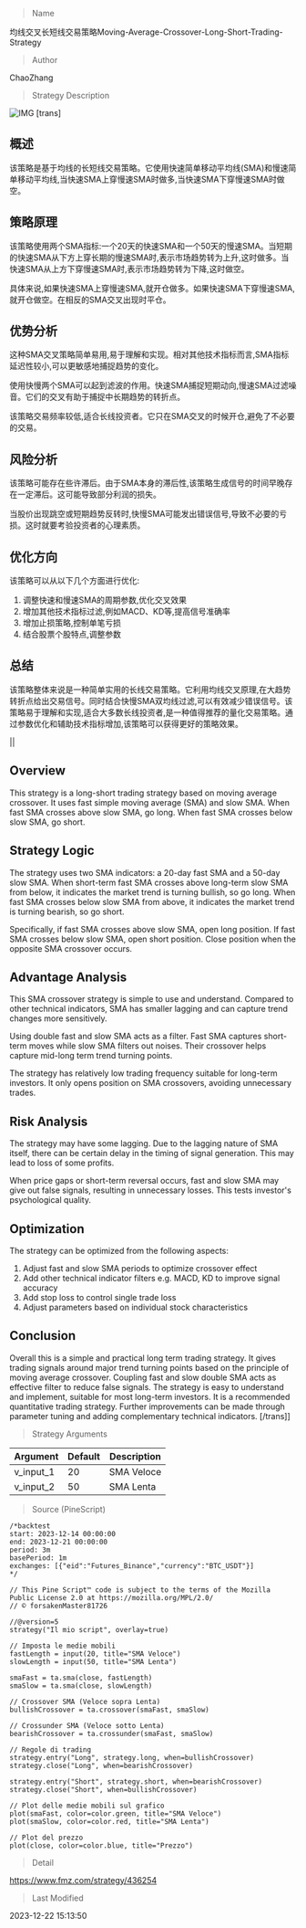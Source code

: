 
> Name

均线交叉长短线交易策略Moving-Average-Crossover-Long-Short-Trading-Strategy

> Author

ChaoZhang

> Strategy Description

![IMG](https://www.fmz.com/upload/asset/11eb458b6f407531342.png)
[trans]

## 概述
该策略是基于均线的长短线交易策略。它使用快速简单移动平均线(SMA)和慢速简单移动平均线,当快速SMA上穿慢速SMA时做多,当快速SMA下穿慢速SMA时做空。

## 策略原理
该策略使用两个SMA指标:一个20天的快速SMA和一个50天的慢速SMA。当短期的快速SMA从下方上穿长期的慢速SMA时,表示市场趋势转为上升,这时做多。当快速SMA从上方下穿慢速SMA时,表示市场趋势转为下降,这时做空。

具体来说,如果快速SMA上穿慢速SMA,就开仓做多。如果快速SMA下穿慢速SMA,就开仓做空。在相反的SMA交叉出现时平仓。

## 优势分析
这种SMA交叉策略简单易用,易于理解和实现。相对其他技术指标而言,SMA指标延迟性较小,可以更敏感地捕捉趋势的变化。

使用快慢两个SMA可以起到滤波的作用。快速SMA捕捉短期动向,慢速SMA过滤噪音。它们的交叉有助于捕捉中长期趋势的转折点。

该策略交易频率较低,适合长线投资者。它只在SMA交叉的时候开仓,避免了不必要的交易。

## 风险分析
该策略可能存在些许滞后。由于SMA本身的滞后性,该策略生成信号的时间早晚存在一定滞后。这可能导致部分利润的损失。

当股价出现跳空或短期趋势反转时,快慢SMA可能发出错误信号,导致不必要的亏损。这时就要考验投资者的心理素质。

## 优化方向
该策略可以从以下几个方面进行优化:

1. 调整快速和慢速SMA的周期参数,优化交叉效果
2. 增加其他技术指标过滤,例如MACD、KD等,提高信号准确率
3. 增加止损策略,控制单笔亏损
4. 结合股票个股特点,调整参数

## 总结
该策略整体来说是一种简单实用的长线交易策略。它利用均线交叉原理,在大趋势转折点给出交易信号。同时结合快慢SMA双均线过滤,可以有效减少错误信号。该策略易于理解和实现,适合大多数长线投资者,是一种值得推荐的量化交易策略。通过参数优化和辅助技术指标增加,该策略可以获得更好的策略效果。

||

## Overview  
This strategy is a long-short trading strategy based on moving average crossover. It uses fast simple moving average (SMA) and slow SMA. When fast SMA crosses above slow SMA, go long. When fast SMA crosses below slow SMA, go short.  

## Strategy Logic
The strategy uses two SMA indicators: a 20-day fast SMA and a 50-day slow SMA. When short-term fast SMA crosses above long-term slow SMA from below, it indicates the market trend is turning bullish, so go long. When fast SMA crosses below slow SMA from above, it indicates the market trend is turning bearish, so go short.   

Specifically, if fast SMA crosses above slow SMA, open long position. If fast SMA crosses below slow SMA, open short position. Close position when the opposite SMA crossover occurs.  

## Advantage Analysis
This SMA crossover strategy is simple to use and understand. Compared to other technical indicators, SMA has smaller lagging and can capture trend changes more sensitively.  

Using double fast and slow SMA acts as a filter. Fast SMA captures short-term moves while slow SMA filters out noises. Their crossover helps capture mid-long term trend turning points.  

The strategy has relatively low trading frequency suitable for long-term investors. It only opens position on SMA crossovers, avoiding unnecessary trades. 

## Risk Analysis  
The strategy may have some lagging. Due to the lagging nature of SMA itself, there can be certain delay in the timing of signal generation. This may lead to loss of some profits.

When price gaps or short-term reversal occurs, fast and slow SMA may give out false signals, resulting in unnecessary losses. This tests investor's psychological quality.  

## Optimization  

The strategy can be optimized from the following aspects:

1. Adjust fast and slow SMA periods to optimize crossover effect   
2. Add other technical indicator filters e.g. MACD, KD to improve signal accuracy
3. Add stop loss to control single trade loss  
4. Adjust parameters based on individual stock characteristics   

## Conclusion
Overall this is a simple and practical long term trading strategy. It gives trading signals around major trend turning points based on the principle of moving average crossover. Coupling fast and slow double SMA acts as effective filter to reduce false signals. The strategy is easy to understand and implement, suitable for most long-term investors. It is a recommended quantitative trading strategy. Further improvements can be made through parameter tuning and adding complementary technical indicators.
[/trans]]

> Strategy Arguments



|Argument|Default|Description|
|----|----|----|
|v_input_1|20|SMA Veloce|
|v_input_2|50|SMA Lenta|


> Source (PineScript)

``` pinescript
/*backtest
start: 2023-12-14 00:00:00
end: 2023-12-21 00:00:00
period: 3m
basePeriod: 1m
exchanges: [{"eid":"Futures_Binance","currency":"BTC_USDT"}]
*/

// This Pine Script™ code is subject to the terms of the Mozilla Public License 2.0 at https://mozilla.org/MPL/2.0/
// © forsakenMaster81726

//@version=5
strategy("Il mio script", overlay=true)

// Imposta le medie mobili
fastLength = input(20, title="SMA Veloce")
slowLength = input(50, title="SMA Lenta")

smaFast = ta.sma(close, fastLength)
smaSlow = ta.sma(close, slowLength)

// Crossover SMA (Veloce sopra Lenta)
bullishCrossover = ta.crossover(smaFast, smaSlow)

// Crossunder SMA (Veloce sotto Lenta)
bearishCrossover = ta.crossunder(smaFast, smaSlow)

// Regole di trading
strategy.entry("Long", strategy.long, when=bullishCrossover)
strategy.close("Long", when=bearishCrossover)

strategy.entry("Short", strategy.short, when=bearishCrossover)
strategy.close("Short", when=bullishCrossover)

// Plot delle medie mobili sul grafico
plot(smaFast, color=color.green, title="SMA Veloce")
plot(smaSlow, color=color.red, title="SMA Lenta")

// Plot del prezzo
plot(close, color=color.blue, title="Prezzo")

```

> Detail

https://www.fmz.com/strategy/436254

> Last Modified

2023-12-22 15:13:50
